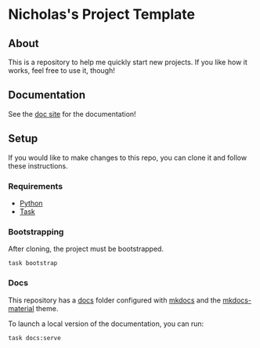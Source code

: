 # Nicholas's Project Template

## About

This is a repository to help me quickly start new projects.
If you like how it works, feel free to use it, though!

## Documentation

See the [doc site](https://nicholasgrose.github.io/project_template/) for the documentation!

## Setup

If you would like to make changes to this repo, you can clone it and follow these instructions.

### Requirements

- [Python](https://www.python.org)
- [Task](https://taskfile.dev)

### Bootstrapping

After cloning, the project must be bootstrapped.

```shell
task bootstrap
```

### Docs

This repository has a [docs](docs) folder configured with [mkdocs](https://www.mkdocs.org) and
the [mkdocs-material](https://squidfunk.github.io/mkdocs-material/) theme.

To launch a local version of the documentation, you can run:

```shell
task docs:serve
```
